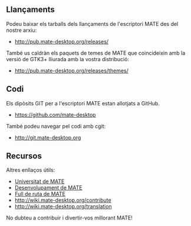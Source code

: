 <!--
.. link:
.. description:
.. tags: Development
.. date: 2011-12-05 12:00:30
.. title: Desenvolupament
.. slug: development
-->

## Llançaments

Podeu baixar els tarballs dels llançaments de l'escriptori MATE des del nostre arxiu:

  * <http://pub.mate-desktop.org/releases/>

També us caldràn els paquets de temes de MATE que coincideixin amb la versió de
GTK3+ lliurada amb la vostra distribució:

  * <http://pub.mate-desktop.org/releases/themes/>

## Codi

Els dipòsits GIT per a l'escriptori MATE estan allotjats a GitHub.

  * <https://github.com/mate-desktop>

També podeu navegar pel codi amb cgit:

  * <http://git.mate-desktop.org>

## Recursos

Altres enllaços útils:

  * [Universitat de MATE](/blog/2013-03-12-mate-university/)
  * [Desenvolupament de MATE](http://wiki.mate-desktop.org/dev-doc)
  * [Full de ruta de MATE](http://wiki.mate-desktop.org/roadmap)
  * <http://wiki.mate-desktop.org/contribute>
  * <http://wiki.mate-desktop.org/translation>
  
No dubteu a contribuir i divertir-vos millorant MATE!